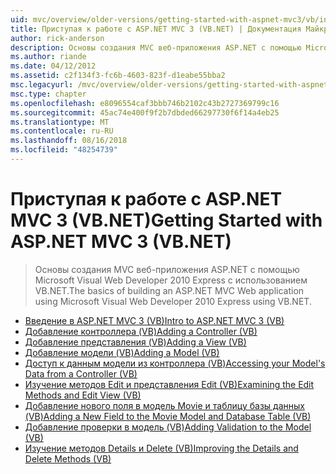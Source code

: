 ```yaml
---
uid: mvc/overview/older-versions/getting-started-with-aspnet-mvc3/vb/index
title: Приступая к работе с ASP.NET MVC 3 (VB.NET) | Документация Майкрософт
author: rick-anderson
description: Основы создания MVC веб-приложения ASP.NET с помощью Microsoft Visual Web Developer 2010 Express с использованием VB.NET.
ms.author: riande
ms.date: 04/12/2012
ms.assetid: c2f134f3-fc6b-4603-823f-d1eabe55bba2
msc.legacyurl: /mvc/overview/older-versions/getting-started-with-aspnet-mvc3/vb
msc.type: chapter
ms.openlocfilehash: e8096554caf3bbb746b2102c43b2727369799c16
ms.sourcegitcommit: 45ac74e400f9f2b7dbded66297730f6f14a4eb25
ms.translationtype: MT
ms.contentlocale: ru-RU
ms.lasthandoff: 08/16/2018
ms.locfileid: "48254739"
---
```

<a name="getting-started-with-aspnet-mvc-3-vbnet"></a><span data-ttu-id="c2273-103">Приступая к работе с ASP.NET MVC 3 (VB.NET)</span><span class="sxs-lookup"><span data-stu-id="c2273-103">Getting Started with ASP.NET MVC 3 (VB.NET)</span></span>
====================
> <span data-ttu-id="c2273-104">Основы создания MVC веб-приложения ASP.NET с помощью Microsoft Visual Web Developer 2010 Express с использованием VB.NET.</span><span class="sxs-lookup"><span data-stu-id="c2273-104">The basics of building an ASP.NET MVC Web application using Microsoft Visual Web Developer 2010 Express using VB.NET.</span></span>


- [<span data-ttu-id="c2273-105">Введение в ASP.NET MVC 3 (VB)</span><span class="sxs-lookup"><span data-stu-id="c2273-105">Intro to ASP.NET MVC 3 (VB)</span></span>](intro-to-aspnet-mvc-3.md)
- [<span data-ttu-id="c2273-106">Добавление контроллера (VB)</span><span class="sxs-lookup"><span data-stu-id="c2273-106">Adding a Controller (VB)</span></span>](adding-a-controller.md)
- [<span data-ttu-id="c2273-107">Добавление представления (VB)</span><span class="sxs-lookup"><span data-stu-id="c2273-107">Adding a View (VB)</span></span>](adding-a-view.md)
- [<span data-ttu-id="c2273-108">Добавление модели (VB)</span><span class="sxs-lookup"><span data-stu-id="c2273-108">Adding a Model (VB)</span></span>](adding-a-model.md)
- [<span data-ttu-id="c2273-109">Доступ к данным модели из контроллера (VB)</span><span class="sxs-lookup"><span data-stu-id="c2273-109">Accessing your Model's Data from a Controller (VB)</span></span>](accessing-your-models-data-from-a-controller.md)
- [<span data-ttu-id="c2273-110">Изучение методов Edit и представления Edit (VB)</span><span class="sxs-lookup"><span data-stu-id="c2273-110">Examining the Edit Methods and Edit View (VB)</span></span>](examining-the-edit-methods-and-edit-view.md)
- [<span data-ttu-id="c2273-111">Добавление нового поля в модель Movie и таблицу базы данных (VB)</span><span class="sxs-lookup"><span data-stu-id="c2273-111">Adding a New Field to the Movie Model and Database Table (VB)</span></span>](adding-a-new-field.md)
- [<span data-ttu-id="c2273-112">Добавление проверки в модель (VB)</span><span class="sxs-lookup"><span data-stu-id="c2273-112">Adding Validation to the Model (VB)</span></span>](adding-validation-to-the-model.md)
- [<span data-ttu-id="c2273-113">Изучение методов Details и Delete (VB)</span><span class="sxs-lookup"><span data-stu-id="c2273-113">Improving the Details and Delete Methods (VB)</span></span>](improving-the-details-and-delete-methods.md)
